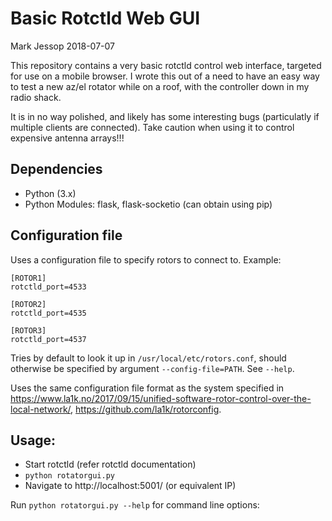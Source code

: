 # Basic Rotctld Web GUI
Mark Jessop 2018-07-07

This repository contains a very basic rotctld control web interface, targeted for use on a mobile browser.
I wrote this out of a need to have an easy way to test a new az/el rotator while on a roof, with the controller down in my radio shack.

It is in no way polished, and likely has some interesting bugs (particulatly if multiple clients are connected). Take caution when using it to control expensive antenna arrays!!!


## Dependencies
* Python (3.x)
* Python Modules: flask, flask-socketio  (can obtain using pip)

## Configuration file

Uses a configuration file to specify rotors to connect to. Example:

```
[ROTOR1]
rotctld_port=4533

[ROTOR2]
rotctld_port=4535

[ROTOR3]
rotctld_port=4537
```

Tries by default to look it up in `/usr/local/etc/rotors.conf`, should otherwise
be specified by argument `--config-file=PATH`. See `--help`.

Uses the same configuration file format as the system
specified in https://www.la1k.no/2017/09/15/unified-software-rotor-control-over-the-local-network/, https://github.com/la1k/rotorconfig.

## Usage:
* Start rotctld (refer rotctld documentation)
* `python rotatorgui.py`
* Navigate to http://localhost:5001/   (or equivalent IP)

Run `python rotatorgui.py --help` for command line options:
